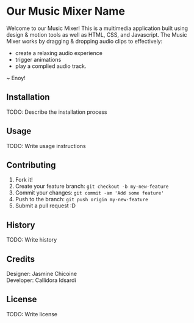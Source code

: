 # Our Music Mixer Name

Welcome to our Music Mixer! This is a multimedia application built using design & motion tools as well as HTML, CSS, and Javascript. The Music Mixer works by dragging & dropping audio clips to effectively: 

- create a relaxing audio experience
- trigger animations 
- play a complied audio track. 

~ Enoy!

## Installation
TODO: Describe the installation process
## Usage
TODO: Write usage instructions
## Contributing
1. Fork it!
2. Create your feature branch: `git checkout -b my-new-feature`
3. Commit your changes: `git commit -am 'Add some feature'`
4. Push to the branch: `git push origin my-new-feature`
5. Submit a pull request :D
## History
TODO: Write history
## Credits
Designer: Jasmine Chicoine
</br>
Developer: Callidora Idsardi 

## License
TODO: Write license
